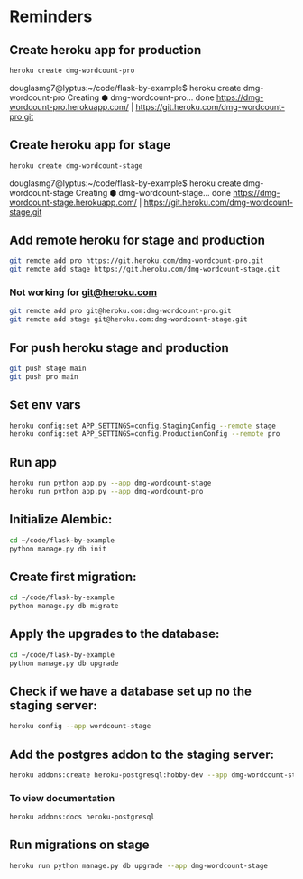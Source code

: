 # Reminders

## Create heroku app for production
``` bash
heroku create dmg-wordcount-pro
```
douglasmg7@lyptus:~/code/flask-by-example$ heroku create dmg-wordcount-pro
Creating ⬢ dmg-wordcount-pro... done
https://dmg-wordcount-pro.herokuapp.com/ | https://git.heroku.com/dmg-wordcount-pro.git

## Create heroku app for stage
``` bash
heroku create dmg-wordcount-stage
```
douglasmg7@lyptus:~/code/flask-by-example$ heroku create dmg-wordcount-stage
Creating ⬢ dmg-wordcount-stage... done
https://dmg-wordcount-stage.herokuapp.com/ | https://git.heroku.com/dmg-wordcount-stage.git

## Add remote heroku for stage and production
``` bash
git remote add pro https://git.heroku.com/dmg-wordcount-pro.git
git remote add stage https://git.heroku.com/dmg-wordcount-stage.git
```

### Not working for git@heroku.com
``` bash
git remote add pro git@heroku.com:dmg-wordcount-pro.git
git remote add stage git@heroku.com:dmg-wordcount-stage.git
```

## For push heroku stage and production
``` bash
git push stage main
git push pro main
```

## Set env vars
``` bash
heroku config:set APP_SETTINGS=config.StagingConfig --remote stage
heroku config:set APP_SETTINGS=config.ProductionConfig --remote pro
``` 

## Run app
``` bash
heroku run python app.py --app dmg-wordcount-stage
heroku run python app.py --app dmg-wordcount-pro
```

## Initialize Alembic:
``` bash
cd ~/code/flask-by-example
python manage.py db init
```

## Create first migration:
``` bash
cd ~/code/flask-by-example
python manage.py db migrate
```

## Apply the upgrades to the database:
``` bash
cd ~/code/flask-by-example
python manage.py db upgrade
```

## Check if we have a database set up no the staging server:
``` bash
heroku config --app wordcount-stage
```

## Add the postgres addon to the staging server:
``` bash
heroku addons:create heroku-postgresql:hobby-dev --app dmg-wordcount-stage
```
### To view documentation
``` bash
heroku addons:docs heroku-postgresql
```

## Run migrations on stage
``` bash
heroku run python manage.py db upgrade --app dmg-wordcount-stage
```
